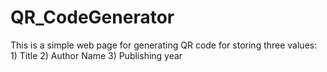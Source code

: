 # QR_CodeGenerator
This is a simple web page for generating QR code for storing three values: 1) Title 2) Author Name 3) Publishing year
